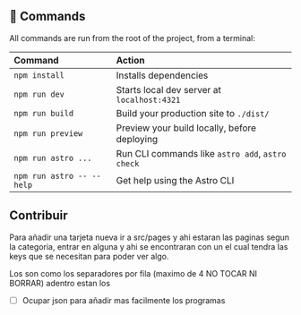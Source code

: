 ## 🧞 Commands

All commands are run from the root of the project, from a terminal:

| Command                   | Action                                           |
| :------------------------ | :----------------------------------------------- |
| `npm install`             | Installs dependencies                            |
| `npm run dev`             | Starts local dev server at `localhost:4321`      |
| `npm run build`           | Build your production site to `./dist/`          |
| `npm run preview`         | Preview your build locally, before deploying     |
| `npm run astro ...`       | Run CLI commands like `astro add`, `astro check` |
| `npm run astro -- --help` | Get help using the Astro CLI                     |

## Contribuir

Para añadir una tarjeta nueva ir a src/pages y ahi estaran las paginas segun la categoria, entrar en alguna y ahi se encontraran con un <GridItem > el cual tendra las keys que se necesitan para poder ver algo.

Los <GridContainer > son como los separadores por fila (maximo de 4 NO TOCAR NI BORRAR) adentro estan los <GridItem > 

- [ ] Ocupar json para añadir mas facilmente los programas
